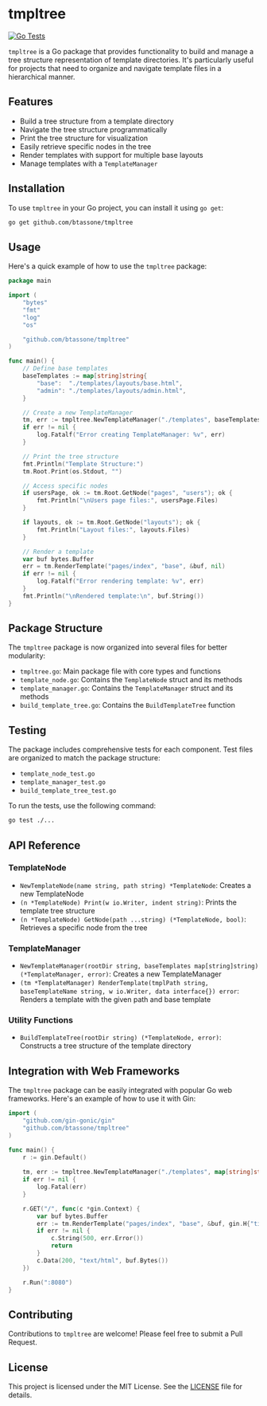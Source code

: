 # tmpltree

[![Go Tests](https://github.com/btassone/tmpltree/actions/workflows/go.yml/badge.svg)](https://github.com/btassone/tmpltree/actions/workflows/go.yml)

`tmpltree` is a Go package that provides functionality to build and manage a tree structure representation of template directories. It's particularly useful for projects that need to organize and navigate template files in a hierarchical manner.

## Features

- Build a tree structure from a template directory
- Navigate the tree structure programmatically
- Print the tree structure for visualization
- Easily retrieve specific nodes in the tree
- Render templates with support for multiple base layouts
- Manage templates with a `TemplateManager`

## Installation

To use `tmpltree` in your Go project, you can install it using `go get`:

```bash
go get github.com/btassone/tmpltree
```

## Usage

Here's a quick example of how to use the `tmpltree` package:

```go
package main

import (
	"bytes"
	"fmt"
	"log"
	"os"

	"github.com/btassone/tmpltree"
)

func main() {
	// Define base templates
	baseTemplates := map[string]string{
		"base":  "./templates/layouts/base.html",
		"admin": "./templates/layouts/admin.html",
	}

	// Create a new TemplateManager
	tm, err := tmpltree.NewTemplateManager("./templates", baseTemplates)
	if err != nil {
		log.Fatalf("Error creating TemplateManager: %v", err)
	}

	// Print the tree structure
	fmt.Println("Template Structure:")
	tm.Root.Print(os.Stdout, "")

	// Access specific nodes
	if usersPage, ok := tm.Root.GetNode("pages", "users"); ok {
		fmt.Println("\nUsers page files:", usersPage.Files)
	}

	if layouts, ok := tm.Root.GetNode("layouts"); ok {
		fmt.Println("Layout files:", layouts.Files)
	}

	// Render a template
	var buf bytes.Buffer
	err = tm.RenderTemplate("pages/index", "base", &buf, nil)
	if err != nil {
		log.Fatalf("Error rendering template: %v", err)
	}
	fmt.Println("\nRendered template:\n", buf.String())
}
```

## Package Structure

The `tmpltree` package is now organized into several files for better modularity:

- `tmpltree.go`: Main package file with core types and functions
- `template_node.go`: Contains the `TemplateNode` struct and its methods
- `template_manager.go`: Contains the `TemplateManager` struct and its methods
- `build_template_tree.go`: Contains the `BuildTemplateTree` function

## Testing

The package includes comprehensive tests for each component. Test files are organized to match the package structure:

- `template_node_test.go`
- `template_manager_test.go`
- `build_template_tree_test.go`

To run the tests, use the following command:

```bash
go test ./...
```

## API Reference

### TemplateNode

- `NewTemplateNode(name string, path string) *TemplateNode`: Creates a new TemplateNode
- `(n *TemplateNode) Print(w io.Writer, indent string)`: Prints the template tree structure
- `(n *TemplateNode) GetNode(path ...string) (*TemplateNode, bool)`: Retrieves a specific node from the tree

### TemplateManager

- `NewTemplateManager(rootDir string, baseTemplates map[string]string) (*TemplateManager, error)`: Creates a new TemplateManager
- `(tm *TemplateManager) RenderTemplate(tmplPath string, baseTemplateName string, w io.Writer, data interface{}) error`: Renders a template with the given path and base template

### Utility Functions

- `BuildTemplateTree(rootDir string) (*TemplateNode, error)`: Constructs a tree structure of the template directory

## Integration with Web Frameworks

The `tmpltree` package can be easily integrated with popular Go web frameworks. Here's an example of how to use it with Gin:

```go
import (
	"github.com/gin-gonic/gin"
	"github.com/btassone/tmpltree"
)

func main() {
	r := gin.Default()
	
	tm, err := tmpltree.NewTemplateManager("./templates", map[string]string{"base": "./templates/layouts/base.html"})
	if err != nil {
		log.Fatal(err)
	}

	r.GET("/", func(c *gin.Context) {
		var buf bytes.Buffer
		err := tm.RenderTemplate("pages/index", "base", &buf, gin.H{"title": "Welcome"})
		if err != nil {
			c.String(500, err.Error())
			return
		}
		c.Data(200, "text/html", buf.Bytes())
	})

	r.Run(":8080")
}
```

## Contributing

Contributions to `tmpltree` are welcome! Please feel free to submit a Pull Request.

## License

This project is licensed under the MIT License. See the [LICENSE](LICENSE) file for details.